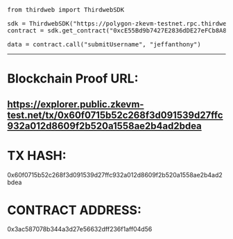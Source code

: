 <pre>
from thirdweb import ThirdwebSDK

sdk = ThirdwebSDK("https://polygon-zkevm-testnet.rpc.thirdweb.com/ed043a51ae23b0db3873f5a38b77ab28175fa496f15d3c53cf70401be89b622a")
contract = sdk.get_contract("0xcE55Bd9b7427E2836dDE27eFCb8A8d33B5d08A4c")

data = contract.call("submitUsername", "jeffanthony")
</pre>

------------------------------------------------------------------
# Blockchain Proof URL: 
https://explorer.public.zkevm-test.net/tx/0x60f0715b52c268f3d091539d27ffc932a012d8609f2b520a1558ae2b4ad2bdea
------------------------------------------------------------------

# TX HASH: 
0x60f0715b52c268f3d091539d27ffc932a012d8609f2b520a1558ae2b4ad2bdea

# CONTRACT ADDRESS: 
0x3ac587078b344a3d27e56632dff236f1aff04d56
